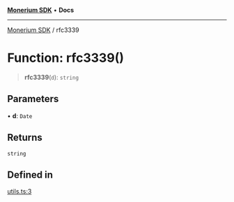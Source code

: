 [**Monerium SDK**](../README.md) • **Docs**

---

[Monerium SDK](../README.md) / rfc3339

# Function: rfc3339()

> **rfc3339**(`d`): `string`

## Parameters

• **d**: `Date`

## Returns

`string`

## Defined in

[utils.ts:3](https://github.com/monerium/js-monorepo/blob/132ae6f6b7d189aad355aa9ba25793222c11aea9/packages/sdk/src/utils.ts#L3)
